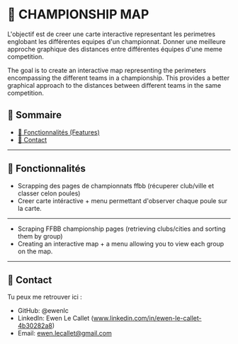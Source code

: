 # 📌 CHAMPIONSHIP MAP

L'objectif est de creer une carte interactive representant les perimetres englobant les différentes equipes d'un championnat. Donner une meilleure approche graphique des distances entre différentes équipes d'une meme competition.

The goal is to create an interactive map representing the perimeters encompassing the different teams in a championship. This provides a better graphical approach to the distances between different teams in the same competition.

## 🔗 Sommaire

- [🚀 Fonctionnalités (Features)](#-fonctionnalités)
- [🙋 Contact](#-contact)

---

## 🚀 Fonctionnalités

- Scrapping des pages de championnats ffbb (récuperer club/ville et classer celon poules)
- Creer carte intéractive + menu permettant d'observer chaque poule sur la carte.
-----------------------------------------------------------------------------------------------

- Scraping FFBB championship pages (retrieving clubs/cities and sorting them by group)
- Creating an interactive map + a menu allowing you to view each group on the map.
---

## 🙋 Contact

Tu peux me retrouver ici : 

- GitHub: @ewenlc
- LinkedIn: Ewen Le Callet (www.linkedin.com/in/ewen-le-callet-4b30282a8)
- Email: ewen.lecallet@gmail.com
